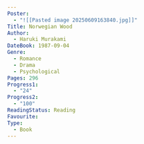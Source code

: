 ```yaml
---
Poster:
  - "![[Pasted image 20250609163840.jpg]]"
Title: Norwegian Wood
Author:
  - Haruki Murakami
DateBook: 1987-09-04
Genre:
  - Romance
  - Drama
  - Psychological
Pages: 296
Progress1:
  - "24"
Progress2:
  - "100"
ReadingStatus: Reading
Favourite: 
Type:
  - Book
---
```

